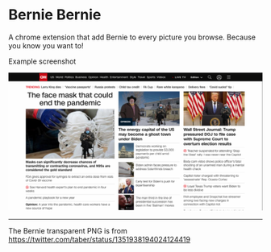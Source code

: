 # Bernie Bernie

A chrome extension that add Bernie to every picture you browse.
Because you know you want to!

Example screenshot


![](screenshot.png)

---
The Bernie transparent PNG is from https://twitter.com/taber/status/1351938194024124419




